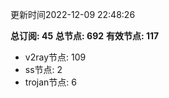更新时间2022-12-09 22:48:26

**总订阅: 45**
**总节点: 692**
**有效节点: 117**
- v2ray节点: 109
- ss节点: 2
- trojan节点: 6
